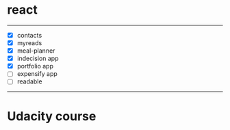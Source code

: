 # react

---

+ [x] contacts
+ [x] myreads
+ [x] meal-planner
+ [x] indecision app
+ [x] portfolio app
+ [ ] expensify app
+ [ ] readable

---

# Udacity course
